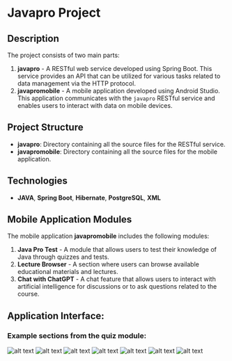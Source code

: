 # Javapro Project

## Description

The project consists of two main parts:

1. **javapro** - A RESTful web service developed using Spring Boot. This service provides an API that can be utilized for various tasks related to data management via the HTTP protocol.
2. **javapromobile** - A mobile application developed using Android Studio. This application communicates with the `javapro` RESTful service and enables users to interact with data on mobile devices.

## Project Structure

- **javapro**: Directory containing all the source files for the RESTful service.
- **javapromobile**: Directory containing all the source files for the mobile application.

## Technologies

- **JAVA**, **Spring Boot**, **Hibernate**, **PostgreSQL**, **XML**

## Mobile Application Modules

The mobile application **javapromobile** includes the following modules:

1. **Java Pro Test** - A module that allows users to test their knowledge of Java through quizzes and tests.
2. **Lecture Browser** - A section where users can browse available educational materials and lectures.
3. **Chat with ChatGPT** - A chat feature that allows users to interact with artificial intelligence for discussions or to ask questions related to the course.

## Application Interface:

### Example sections from the quiz module:

![alt text](images/image.png)
![alt text](images/image2.png)
![alt text](images/image3.png)
![alt text](images/image4.png)
![alt text](images/image5.png)
![alt text](images/image6.png)
![alt text](images/image7.png)
